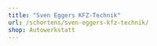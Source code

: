 ```yaml
---
title: "Sven Eggers KFZ-Technik"
url: /schortens/sven-eggers-kfz-technik/
shop: Autowerkstatt
---
```

